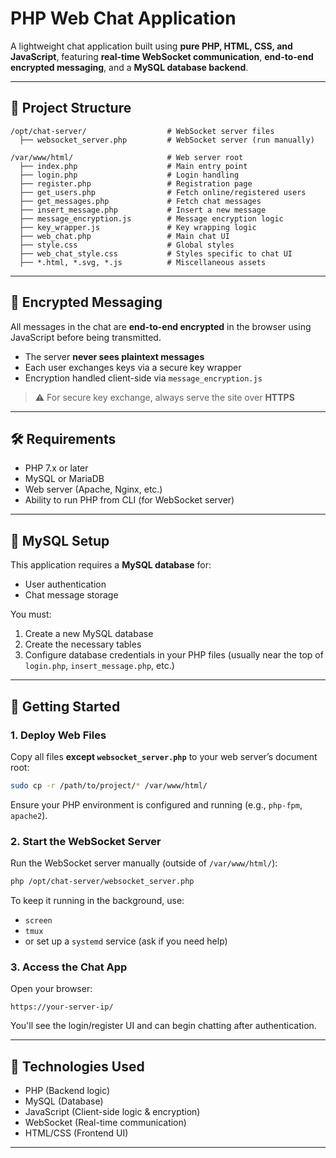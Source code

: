 
# PHP Web Chat Application

A lightweight chat application built using **pure PHP, HTML, CSS, and JavaScript**, featuring **real-time WebSocket communication**, **end-to-end encrypted messaging**, and a **MySQL database backend**.

---

## 📁 Project Structure

```
/opt/chat-server/                  # WebSocket server files
  ├── websocket_server.php         # WebSocket server (run manually)

/var/www/html/                     # Web server root
  ├── index.php                    # Main entry point
  ├── login.php                    # Login handling
  ├── register.php                 # Registration page
  ├── get_users.php                # Fetch online/registered users
  ├── get_messages.php             # Fetch chat messages
  ├── insert_message.php           # Insert a new message
  ├── message_encryption.js        # Message encryption logic
  ├── key_wrapper.js               # Key wrapping logic
  ├── web_chat.php                 # Main chat UI
  ├── style.css                    # Global styles
  ├── web_chat_style.css           # Styles specific to chat UI
  ├── *.html, *.svg, *.js          # Miscellaneous assets
```

---

## 🔐 Encrypted Messaging

All messages in the chat are **end-to-end encrypted** in the browser using JavaScript before being transmitted.

- The server **never sees plaintext messages**
- Each user exchanges keys via a secure key wrapper
- Encryption handled client-side via `message_encryption.js`

> ⚠️ For secure key exchange, always serve the site over **HTTPS**

---

## 🛠 Requirements

- PHP 7.x or later
- MySQL or MariaDB
- Web server (Apache, Nginx, etc.)
- Ability to run PHP from CLI (for WebSocket server)

---

## 🧱 MySQL Setup

This application requires a **MySQL database** for:

- User authentication
- Chat message storage

You must:

1. Create a new MySQL database
2. Create the necessary tables
3. Configure database credentials in your PHP files (usually near the top of `login.php`, `insert_message.php`, etc.)

---

## 🚀 Getting Started

### 1. Deploy Web Files

Copy all files **except `websocket_server.php`** to your web server’s document root:

```bash
sudo cp -r /path/to/project/* /var/www/html/
```

Ensure your PHP environment is configured and running (e.g., `php-fpm`, `apache2`).

### 2. Start the WebSocket Server

Run the WebSocket server manually (outside of `/var/www/html/`):

```bash
php /opt/chat-server/websocket_server.php
```

To keep it running in the background, use:

- `screen`
- `tmux`
- or set up a `systemd` service (ask if you need help)

### 3. Access the Chat App

Open your browser:

```
https://your-server-ip/
```

You'll see the login/register UI and can begin chatting after authentication.

---

## 🧰 Technologies Used

- PHP (Backend logic)
- MySQL (Database)
- JavaScript (Client-side logic & encryption)
- WebSocket (Real-time communication)
- HTML/CSS (Frontend UI)

---
